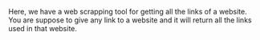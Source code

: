 Here, we have a web scrapping tool for getting all the links of a website. You are suppose to give any link to a website and it will return all the links used in that website.
